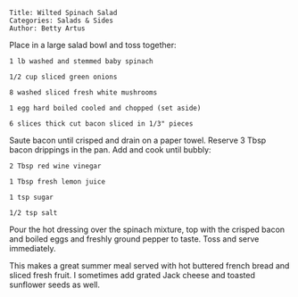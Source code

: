 ~~~ recipe-info
Title: Wilted Spinach Salad
Categories: Salads & Sides
Author: Betty Artus
~~~

Place in a large salad bowl and toss together:

~~~ recipe-ingredients
1 lb washed and stemmed baby spinach

1/2 cup sliced green onions

8 washed sliced fresh white mushrooms

1 egg hard boiled cooled and chopped (set aside)

6 slices thick cut bacon sliced in 1/3" pieces
~~~

Saute bacon until crisped and drain on a paper towel.  Reserve 3 Tbsp bacon drippings in the pan.
Add and cook until bubbly:

~~~ recipe-ingredients
2 Tbsp red wine vinegar

1 Tbsp fresh lemon juice

1 tsp sugar

1/2 tsp salt
~~~

Pour the hot dressing over the spinach mixture, top with the crisped bacon and boiled eggs and
freshly ground pepper to taste.  Toss and serve immediately.

This makes a great summer meal served with hot buttered french bread and sliced fresh fruit.  I
sometimes add grated Jack cheese and toasted sunflower seeds as well.
